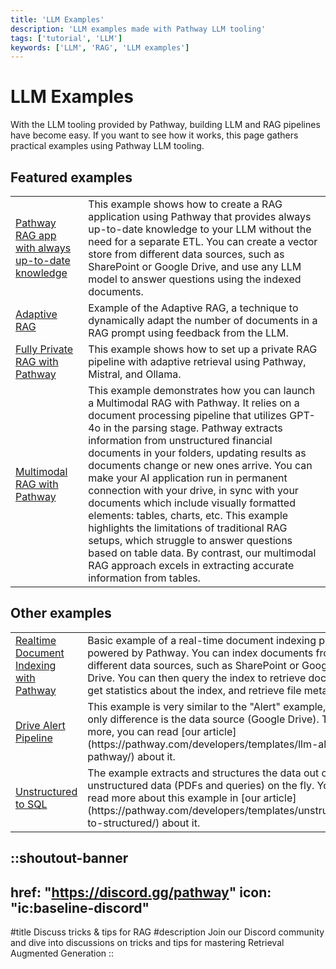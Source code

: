 ```yaml
---
title: 'LLM Examples'
description: 'LLM examples made with Pathway LLM tooling'
tags: ['tutorial', 'LLM']
keywords: ['LLM', 'RAG', 'LLM examples']
---
```


# LLM Examples

With the LLM tooling provided by Pathway, building LLM and RAG pipelines have become easy.
If you want to see how it works, this page gathers practical examples using Pathway LLM tooling.

## Featured examples

<table class="w-full">
    <tbody>
        <tr>
            <td class="text-center">
                <a href="https://github.com/pathwaycom/llm-app/tree/main/examples/pipelines/demo-question-answering">Pathway RAG app with always up-to-date knowledge</a>
            </td>
            <td class="text-center">
                This example shows how to create a RAG application using Pathway that provides always up-to-date knowledge to your LLM without the need for a separate ETL.
                You can create a vector store from different data sources, such as SharePoint or Google Drive, and use any LLM model to answer questions using the indexed documents.
            </td>
        </tr>
        <tr>
            <td class="text-center">
                <a href="https://github.com/pathwaycom/llm-app/tree/main/examples/pipelines/adaptive-rag">Adaptive RAG</a>
            </td>
            <td class="text-center">
                Example of the Adaptive RAG, a technique to dynamically adapt the number of documents in a RAG prompt using feedback from the LLM.
            </td>
        </tr>
        <tr>
            <td class="text-center">
                <a href="https://github.com/pathwaycom/llm-app/tree/main/examples/pipelines/private-rag">Fully Private RAG with Pathway</a>
            </td>
            <td class="text-center">
                This example shows how to set up a private RAG pipeline with adaptive retrieval using Pathway, Mistral, and Ollama.
            </td>
        </tr>
        <tr>
            <td class="text-center">
                <a href="https://github.com/pathwaycom/llm-app/tree/main/examples/pipelines/gpt_4o_multimodal_rag">Multimodal RAG with Pathway</a>
            </td>
            <td class="text-center">
                This example demonstrates how you can launch a Multimodal RAG with Pathway. It relies on a document processing pipeline that utilizes GPT-4o in the parsing stage. Pathway extracts information from unstructured financial documents in your folders, updating results as documents change or new ones arrive. You can make your AI application run in permanent connection with your drive, in sync with your documents which include visually formatted elements: tables, charts, etc.
                This example highlights the limitations of traditional RAG setups, which struggle to answer questions based on table data. By contrast, our multimodal RAG approach excels in extracting accurate information from tables.
            </td>
        </tr>
    </tbody>
</table>

## Other examples

<table class="w-full">
    <!-- <thead>
        <tr>
            <th class="text-center">Name</th>
            <th class="text-center">Description</th>
        </tr>
    </thead> -->
    <tbody>
        <tr>
            <td class="text-center">
                <a href="https://github.com/pathwaycom/llm-app/tree/main/examples/pipelines/demo-document-indexing">Realtime Document Indexing with Pathway</a>
            </td>
            <td class="text-center">
                Basic example of a real-time document indexing pipeline powered by Pathway. You can index documents from different data sources, such as SharePoint or Google Drive. You can then query the index to retrieve documents, get statistics about the index, and retrieve file metadata.
            </td>
        </tr>
        <tr>
            <td class="text-center">
                <a href="https://github.com/pathwaycom/llm-app/tree/main/examples/pipelines/drive_alert">Drive Alert Pipeline</a>
            </td>
            <td class="text-center">
                This example is very similar to the "Alert" example, the only difference is the data source (Google Drive).
                To learn more, you can read [our article](https://pathway.com/developers/templates/llm-alert-pathway/) about it.
            </td>
        </tr>
        <tr>
            <td class="text-center">
                <a href="https://github.com/pathwaycom/llm-app/tree/main/examples/pipelines/unstructured_to_sql_on_the_fly">Unstructured to SQL</a>
            </td>
            <td class="text-center">
                The example extracts and structures the data out of unstructured data (PDFs and queries) on the fly.
                You can read more about this example in [our article](https://pathway.com/developers/templates/unstructured-to-structured/) about it.
            </td>
        </tr>
    </tbody>
</table>



::shoutout-banner
---
href: "https://discord.gg/pathway"
icon: "ic:baseline-discord"
---
#title
Discuss tricks & tips for RAG
#description
Join our Discord community and dive into discussions on tricks and tips for mastering Retrieval Augmented Generation
::
